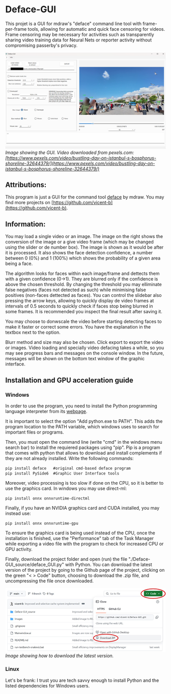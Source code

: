 # Deface-GUI
This projet is a GUI for mdraw's "deface" command line tool with frame-per-frame tools, allowing for automatic and quick face censoring for videos. Frame censoring may be necessary for activities such as transparently sharing video training data for Neural Nets or reporter activity without compromising passerby's privacy.

![GUI example image](Images/Usage_example.png)
*Image showing the GUI. Video downloaded from pexels.com: [https://www.pexels.com/video/bustling-day-on-istanbul-s-bosphorus-shoreline-32644379/](https://www.pexels.com/video/bustling-day-on-istanbul-s-bosphorus-shoreline-32644379/)*


## Attributions:
This program is just a GUI for the command tool [deface](https://github.com/ORB-HD/deface/) by mdraw. You may find more projects on [https://github.com/vicent-b](https://github.com/vicent-b).

## Information:
You may load a single video or an image. The image on the right shows the conversion of the image or a give video frame (which may be changed using the slider or de number box). The image is shown as it would be after it is processed. It also shows the face detection confidence, a number between 0 (0%) and 1 (100%) which shows the probability of a given area being a face.

The algorithm looks for faces within each image/frame and dettects them with a given confidence (0->1). They are blurred only if the confidence is above the chosen threshold. By changing the threshold you may elliminate false negatives (faces not detected as such) while minimising false positives (non-faces dettected as faces). You can control the slidebar also pressing the arrow keys, allowing to quickly display de video frames at intervals of 0.5 seconds to quickly check if faces stop being blurred in some frames. It is recommended you inspect the final result after saving it.

You may choose to donwscale the video before starting detecting faces to make it faster or correct some errors. You have the explanation in the textbox next to the option.

Blurr method and size may also be chosen. Click export to export the video or images. Video loading and specially video defacing takes a while, so you may see progress bars and messages on the console window. In the future, messages will be shown on the bottom text window of the graphic interface.


## Installation and GPU acceleration guide
### Windows
In order to use the program, you need to install the Python programming language interpreter from its [webpage](www.python.org). 

It is important to select the option "Add python.exe to PATH". This adds the program location to the PATH variable, which windows uses to search for important files or programs.

Then, you must open the command line (write "cmd" in the windows menu search bar) to install the requiered packages using "pip". Pip is a program that comes with python that allows to download and install complements if they are not already installed. Write the following commands:

```console
pip install deface   #original cmd-based deface program
pip install PySide6  #Graphic User Interface tools
```

Moreover, video processing is too slow if done on the CPU, so it is better to use the graphics card. In windows you may use direct-ml:

```console
pip install onnx onnxruntime-directml
```
Finally, if you have an NVIDIA graphics card and CUDA installed, you may instead use:

```console
pip install onnx onnxruntime-gpu
```

To ensure the graphics card is being used instead of the CPU, once the installation is finished, use the "Performance" tab of the Task Manager while exporting a video file with the program to check for increased CPU or GPU activity.

Finally, download the project folder and open (run) the file "./Deface-GUI_source/deface_GUI.py" with Python. You can download the latest version of the project by going to the Github page of the project, clicking on the green "< > Code" button, choosing to download the .zip file, and uncompressing the file once downloaded.

![How to download latest version](Images/Download_latest_version.jpg)
*Image showing how to download the latest version.*

### Linux
Let's be frank: I trust you are tech savvy enough to install Python and the listed dependencies for Windows users.